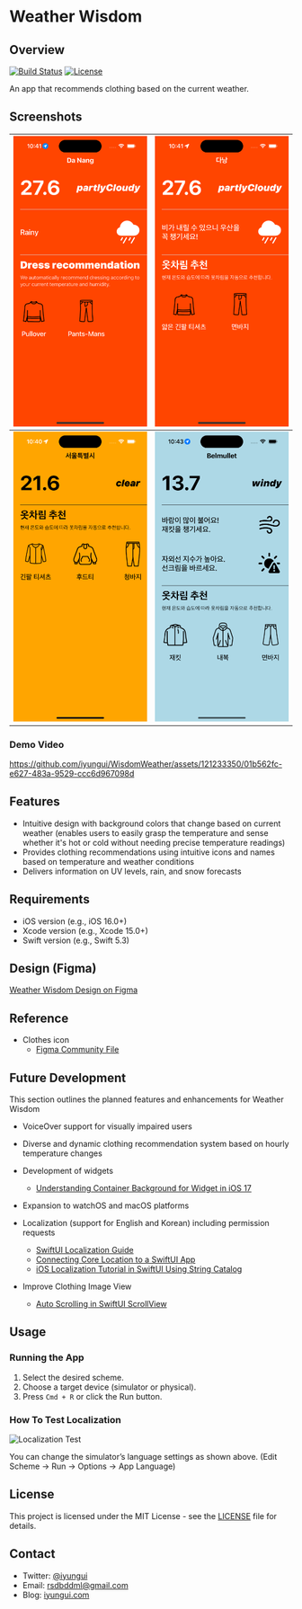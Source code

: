 # Weather Wisdom

## Overview

[![Build Status](https://img.shields.io/badge/build-passing-brightgreen.svg)](https://github.com/iyungui/WisdomWeather)
[![License](https://img.shields.io/badge/license-MIT-blue.svg)](LICENSE)

An app that recommends clothing based on the current weather.

## Screenshots

| ![Screenshot 1](</Screenshot/Simulator Screenshot - iPhone 15 Pro - 2024-06-26 at 22.41.54.png>) | ![Screenshot 2](</Screenshot/Simulator Screenshot - iPhone 15 Pro - 2024-06-26 at 22.41.35.png>) |
|---|---|
| ![Screenshot 3](</Screenshot/Simulator Screenshot - iPhone 15 Pro - 2024-06-26 at 22.40.34.png>) | ![Screenshot 4](</Screenshot/Simulator Screenshot - iPhone 15 Pro - 2024-06-26 at 22.43.08.png>) |

### Demo Video

https://github.com/iyungui/WisdomWeather/assets/121233350/01b562fc-e627-483a-9529-ccc6d967098d



## Features

- Intuitive design with background colors that change based on current weather (enables users to easily grasp the temperature and sense whether it's hot or cold without needing precise temperature readings)
- Provides clothing recommendations using intuitive icons and names based on temperature and weather conditions
- Delivers information on UV levels, rain, and snow forecasts


## Requirements

- iOS version (e.g., iOS 16.0+)
- Xcode version (e.g., Xcode 15.0+)
- Swift version (e.g., Swift 5.3)

## Design (Figma)

[Weather Wisdom Design on Figma](https://www.figma.com/design/qVAX105pzowRtA0sRngAiM/Untitled?node-id=0-1&t=qFp0CK43vTooFQcG-1)

## Reference

- Clothes icon
    - [Figma Community File](https://www.figma.com/community/file/1269887446772963016)

## Future Development

This section outlines the planned features and enhancements for Weather Wisdom

- VoiceOver support for visually impaired users
- Diverse and dynamic clothing recommendation system based on hourly temperature changes
- Development of widgets
    - [Understanding Container Background for Widget in iOS 17](https://swiftsenpai.com/development/widget-container-background/)
- Expansion to watchOS and macOS platforms
- Localization (support for English and Korean) including permission requests

    - [SwiftUI Localization Guide](https://velog.io/@stealmh/SwiftUI-Localization현지화)
    - [Connecting Core Location to a SwiftUI App](https://coledennis.medium.com/tutorial-connecting-core-location-to-a-swiftui-app-dc62563bd1de)
    - [iOS Localization Tutorial in SwiftUI Using String Catalog](https://medium.com/@hyleedevelop/ios-localization-tutorial-in-swiftui-using-string-catalog-9307953d8082)

- Improve Clothing Image View <auto scroll view>
    - [Auto Scrolling in SwiftUI ScrollView](https://apoorv487.medium.com/swiftui-scrollview-auto-scrolling-manual-scrolling-to-a-particular-position-7c1c6eadbaf7)

## Usage

### Running the App

1. Select the desired scheme.
2. Choose a target device (simulator or physical).
3. Press `Cmd + R` or click the Run button.

### How To Test Localization

![Localization Test](</Screenshot/Screenshot 2024-06-26 at 3.23.17 PM.png>)

You can change the simulator’s language settings as shown above.
(Edit Scheme → Run → Options → App Language)

## License

This project is licensed under the MIT License - see the [LICENSE](LICENSE) file for details.

## Contact

- Twitter: [@iyungui](https://x.com/iyungui)
- Email: rsdbddml@gmail.com
- Blog: [iyungui.com](https://heroic-horse-c3d1d3.netlify.app)
